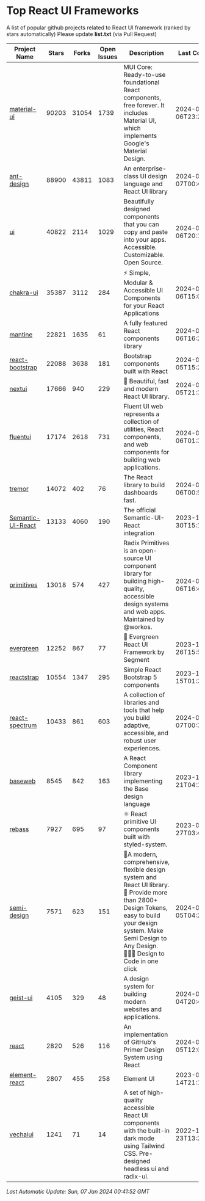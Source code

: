 # Top React UI Frameworks

A list of popular github projects related to React UI framework (ranked by stars automatically)
Please update **list.txt** (via Pull Request)

| Project Name | Stars | Forks | Open Issues | Description | Last Commit |
| ------------ | ----- | ----- | ----------- | ----------- | ----------- |
| [material-ui](https://github.com/mui/material-ui) |90203|31054|1739|MUI Core: Ready-to-use foundational React components, free forever. It includes Material UI, which implements Google&#39;s Material Design.|2024-01-06T23:22:29Z|
| [ant-design](https://github.com/ant-design/ant-design) |88900|43811|1083|An enterprise-class UI design language and React UI library|2024-01-07T00:41:09Z|
| [ui](https://github.com/shadcn-ui/ui) |40822|2114|1029|Beautifully designed components that you can copy and paste into your apps. Accessible. Customizable. Open Source.|2024-01-06T20:14:05Z|
| [chakra-ui](https://github.com/chakra-ui/chakra-ui) |35387|3112|284|⚡️ Simple, Modular &amp; Accessible UI Components for your React Applications|2024-01-06T15:05:17Z|
| [mantine](https://github.com/mantinedev/mantine) |22821|1635|61|A fully featured React components library|2024-01-06T16:26:44Z|
| [react-bootstrap](https://github.com/react-bootstrap/react-bootstrap) |22088|3638|181|Bootstrap components built with React|2024-01-05T15:24:16Z|
| [nextui](https://github.com/nextui-org/nextui) |17666|940|229|🚀   Beautiful, fast and modern React UI library.|2024-01-05T21:38:31Z|
| [fluentui](https://github.com/microsoft/fluentui) |17174|2618|731|Fluent UI web represents a collection of utilities, React components, and web components for building web applications.|2024-01-06T01:33:41Z|
| [tremor](https://github.com/tremorlabs/tremor) |14072|402|76|The React library to build dashboards fast.|2024-01-06T00:59:39Z|
| [Semantic-UI-React](https://github.com/Semantic-Org/Semantic-UI-React) |13133|4060|190|The official Semantic-UI-React integration|2023-12-30T15:12:33Z|
| [primitives](https://github.com/radix-ui/primitives) |13018|574|427|Radix Primitives is an open-source UI component library for building high-quality, accessible design systems and web apps. Maintained by @workos.|2024-01-06T16:44:55Z|
| [evergreen](https://github.com/segmentio/evergreen) |12252|867|77|🌲 Evergreen React UI Framework by Segment|2023-12-26T15:50:08Z|
| [reactstrap](https://github.com/reactstrap/reactstrap) |10554|1347|295|Simple React Bootstrap 5 components|2023-11-15T01:23:32Z|
| [react-spectrum](https://github.com/adobe/react-spectrum) |10433|861|603|A collection of libraries and tools that help you build adaptive, accessible, and robust user experiences.|2024-01-07T00:30:32Z|
| [baseweb](https://github.com/uber/baseweb) |8545|842|163|A React Component library implementing the Base design language|2023-12-21T04:32:20Z|
| [rebass](https://github.com/rebassjs/rebass) |7927|695|97|:atom_symbol: React primitive UI components built with styled-system.|2023-07-27T03:42:53Z|
| [semi-design](https://github.com/DouyinFE/semi-design) |7571|623|151|🚀A modern, comprehensive, flexible design system and React UI library. 🎨 Provide more than 2800+ Design Tokens, easy to build your design system. Make Semi Design to Any Design.  🧑🏻‍💻 Design to Code in one click |2024-01-05T04:29:01Z|
| [geist-ui](https://github.com/geist-org/geist-ui) |4105|329|48|A design system for building modern websites and applications.|2024-01-04T20:43:34Z|
| [react](https://github.com/primer/react) |2820|526|116|An implementation of GitHub&#39;s Primer Design System using React|2024-01-05T12:06:40Z|
| [element-react](https://github.com/ElemeFE/element-react) |2807|455|258|Element UI|2023-01-14T21:13:08Z|
| [vechaiui](https://github.com/vechai/vechaiui) |1241|71|14|A set of high-quality accessible React UI components with the built-in dark mode using Tailwind CSS. Pre-designed headless ui and radix-ui.|2022-12-23T13:29:41Z|

*Last Automatic Update: Sun, 07 Jan 2024 00:41:52 GMT*